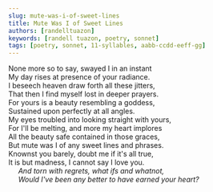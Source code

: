 ```yaml
---
slug: mute-was-i-of-sweet-lines
title: Mute Was I of Sweet Lines
authors: [randelltuazon]
keywords: [randell tuazon, poetry, sonnet]
tags: [poetry, sonnet, 11-syllables, aabb-ccdd-eeff-gg]
---
```


None more so to say, swayed I in an instant<br/>
My day rises at presence of your radiance.<br/>
I beseech heaven draw forth all these jitters,<br/>
That then I find myself lost in deeper prayers.<br/>
For yours is a beauty resembling a goddess,<br/>
Sustained upon perfectly at all angles.<br/>
My eyes troubled into looking straight with yours,<br/>
For I'll be melting, and more my heart implores<br/>
All the beauty safe contained in those graces,<br/>
But mute was I of any sweet lines and phrases.<br/>
Knownst you barely, doubt me if it's all true,<br/>
It is but madness, I cannot say I love you.<br/>
&nbsp;&nbsp;&nbsp;&nbsp; *And torn with regrets, what ifs and whatnot,*<br/>
&nbsp;&nbsp;&nbsp;&nbsp; *Would I've been any better to have earned your heart?*<br/>
